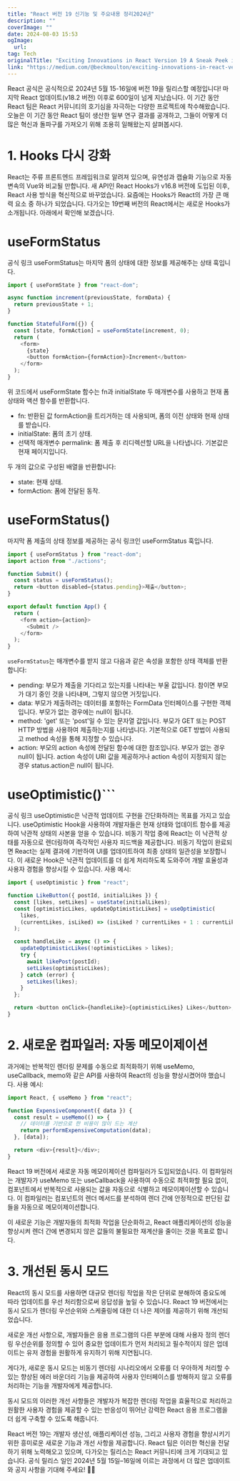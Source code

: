 ```yaml
---
title: "React 버전 19 신기능 및 주요내용 정리2024년"
description: ""
coverImage: ""
date: 2024-08-03 15:53
ogImage: 
  url: 
tag: Tech
originalTitle: "Exciting Innovations in React Version 19 A Sneak Peek into the Future "
link: "https://medium.com/@beckmoulton/exciting-innovations-in-react-version-19-a-sneak-peek-into-the-future-6460d7637de3"
---
```




React 공식은 공식적으로 2024년 5월 15-16일에 버전 19을 릴리스할 예정입니다! 마지막 React 업데이트(v18.2 버전) 이후로 600일이 넘게 지났습니다. 이 기간 동안 React 팀은 React 커뮤니티의 호기심을 자극하는 다양한 프로젝트에 착수해왔습니다. 오늘은 이 기간 동안 React 팀이 생산한 일부 연구 결과를 공개하고, 그들이 어떻게 더 많은 혁신과 돌파구를 가져오기 위해 조용히 일해왔는지 살펴봅시다.

# 1. Hooks 다시 강화

React는 주류 프론트엔드 프레임워크로 알려져 있으며, 유연성과 캡슐화 기능으로 자동 변속의 Vue와 비교될 만합니다. 새 API인 React Hooks가 v16.8 버전에 도입된 이후, React 사용 방식을 혁신적으로 바꾸었습니다. 요즘에는 Hooks가 React의 가장 큰 매력 요소 중 하나가 되었습니다. 다가오는 19번째 버전의 React에서는 새로운 Hooks가 소개됩니다. 아래에서 확인해 보겠습니다.

# useFormStatus

<div class="content-ad"></div>

공식 링크 useFormStatus는 마지막 폼의 상태에 대한 정보를 제공해주는 상태 훅입니다.

```js
import { useFormState } from "react-dom";

async function increment(previousState, formData) {
  return previousState + 1;
}

function StatefulForm({}) {
  const [state, formAction] = useFormState(increment, 0);
  return (
    <form>
      {state}
      <button formAction={formAction}>Increment</button>
    </form>
  );
}
```

위 코드에서 useFormState 함수는 fn과 initialState 두 매개변수를 사용하고 현재 폼 상태와 액션 함수를 반환합니다.

- fn: 반환된 값 formAction을 트리거하는 데 사용되며, 폼의 이전 상태와 현재 상태를 받습니다.
- initialState: 폼의 초기 상태.
- 선택적 매개변수 permalink: 폼 제출 후 리디렉션할 URL을 나타냅니다. 기본값은 현재 페이지입니다.

<div class="content-ad"></div>

두 개의 값으로 구성된 배열을 반환합니다:

- state: 현재 상태.
- formAction: 폼에 전달된 동작.

# useFormStatus()

마지막 폼 제출의 상태 정보를 제공하는 공식 링크인 useFormStatus 훅입니다.

<div class="content-ad"></div>

```js
import { useFormStatus } from "react-dom";
import action from "./actions";

function Submit() {
  const status = useFormStatus();
  return <button disabled={status.pending}>제출</button>;
}

export default function App() {
  return (
    <form action={action}>
      <Submit />
    </form>
  );
}
```

`useFormStatus`는 매개변수를 받지 않고 다음과 같은 속성을 포함한 상태 객체를 반환합니다:

- pending: 부모가 제출을 기다리고 있는지를 나타내는 부울 값입니다. 참이면 부모가 대기 중인 것을 나타내며, 그렇지 않으면 거짓입니다.
- data: 부모가 제출하려는 데이터를 포함하는 FormData 인터페이스를 구현한 객체입니다. 부모가 없는 경우에는 null이 됩니다.
- method: 'get' 또는 'post'일 수 있는 문자열 값입니다. 부모가 GET 또는 POST HTTP 방법을 사용하여 제출하는지를 나타냅니다. 기본적으로 GET 방법이 사용되고 method 속성을 통해 지정할 수 있습니다.
- action: 부모의 action 속성에 전달된 함수에 대한 참조입니다. 부모가 없는 경우 null이 됩니다. action 속성이 URI 값을 제공하거나 action 속성이 지정되지 않는 경우 status.action은 null이 됩니다.

# useOptimistic()```

<div class="content-ad"></div>

공식 링크 useOptimistic은 낙관적 업데이트 구현을 간단화하려는 목표를 가지고 있습니다. useOptimistic Hook을 사용하여 개발자들은 현재 상태와 업데이트 함수를 제공하여 낙관적 상태의 사본을 얻을 수 있습니다. 비동기 작업 중에 React는 이 낙관적 상태를 자동으로 렌더링하여 즉각적인 사용자 피드백을 제공합니다. 비동기 작업이 완료되면 React는 실제 결과에 기반하여 UI를 업데이트하여 최종 상태의 일관성을 보장합니다. 이 새로운 Hook은 낙관적 업데이트를 더 쉽게 처리하도록 도와주어 개발 효율성과 사용자 경험을 향상시킬 수 있습니다. 사용 예시:

```js
import { useOptimistic } from "react";

function LikeButton({ postId, initialLikes }) {
  const [likes, setLikes] = useState(initialLikes);
  const [optimisticLikes, updateOptimisticLikes] = useOptimistic(
    likes,
    (currentLikes, isLiked) => (isLiked ? currentLikes + 1 : currentLikes - 1)
  );

  const handleLike = async () => {
    updateOptimisticLikes(!optimisticLikes > likes);
    try {
      await likePost(postId);
      setLikes(optimisticLikes);
    } catch (error) {
      setLikes(likes);
    }
  };

  return <button onClick={handleLike}>{optimisticLikes} Likes</button>;
}
```

# 2. 새로운 컴파일러: 자동 메모이제이션

과거에는 반복적인 렌더링 문제를 수동으로 최적화하기 위해 useMemo, useCallback, memo와 같은 API를 사용하여 React의 성능을 향상시켰어야 했습니다. 사용 예시:

<div class="content-ad"></div>

```js
import React, { useMemo } from "react";

function ExpensiveComponent({ data }) {
  const result = useMemo(() => {
    // 데이터를 기반으로 한 비용이 많이 드는 계산
    return performExpensiveComputation(data);
  }, [data]);

  return <div>{result}</div>;
}
```

React 19 버전에서 새로운 자동 메모이제이션 컴파일러가 도입되었습니다. 이 컴파일러는 개발자가 useMemo 또는 useCallback을 사용하여 수동으로 최적화할 필요 없이, 컴포넌트에서 반복적으로 사용되는 값을 자동으로 식별하고 메모이제이션할 수 있습니다. 이 컴파일러는 컴포넌트의 렌더 메서드를 분석하여 렌더 간에 안정적으로 판단된 값들을 자동으로 메모이제이션합니다.

이 새로운 기능은 개발자들의 최적화 작업을 단순화하고, React 애플리케이션의 성능을 향상시켜 렌더 간에 변경되지 않은 값들의 불필요한 재계산을 줄이는 것을 목표로 합니다.

# 3. 개선된 동시 모드

<div class="content-ad"></div>

React의 동시 모드를 사용하면 대규모 렌더링 작업을 작은 단위로 분해하여 중요도에 따라 업데이트를 우선 처리함으로써 응답성을 높일 수 있습니다. React 19 버전에서는 동시 모드가 렌더링 우선순위와 스케줄링에 대한 더 나은 제어를 제공하기 위해 개선되었습니다.

새로운 개선 사항으로, 개발자들은 응용 프로그램의 다른 부분에 대해 사용자 정의 렌더링 우선순위를 정의할 수 있어 중요한 업데이트가 먼저 처리되고 필수적이지 않은 업데이트는 유저 경험을 원활하게 유지하기 위해 지연됩니다.

게다가, 새로운 동시 모드는 비동기 렌더링 시나리오에서 오류를 더 우아하게 처리할 수 있는 향상된 에러 바운더리 기능을 제공하여 사용자 인터페이스를 방해하지 않고 오류를 처리하는 기능을 개발자에게 제공합니다.

동시 모드의 이러한 개선 사항들은 개발자가 복잡한 렌더링 작업을 효율적으로 처리하고 원활한 사용자 경험을 제공할 수 있는 반응성이 뛰어난 강력한 React 응용 프로그램을 더 쉽게 구축할 수 있도록 해줍니다.

<div class="content-ad"></div>

React 버전 19는 개발자 생산성, 애플리케이션 성능, 그리고 사용자 경험을 향상시키기 위한 흥미로운 새로운 기능과 개선 사항을 제공합니다. React 팀은 이러한 혁신을 전달하기 위해 노력해오고 있으며, 다가오는 릴리스는 React 커뮤니티에 크게 기대되고 있습니다. 공식 릴리스 일인 2024년 5월 15일–16일에 이르는 과정에서 더 많은 업데이트와 공지 사항을 기대해 주세요! 🎉🚀
